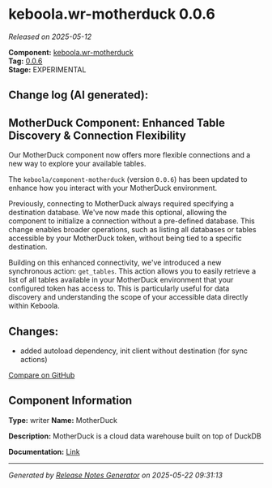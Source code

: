 #  keboola.wr-motherduck 0.0.6

_Released on 2025-05-12_

**Component:** [keboola.wr-motherduck](https://github.com/keboola/component-motherduck)  
**Tag:** [0.0.6](https://github.com/keboola/component-motherduck/releases/tag/0.0.6)  
**Stage:** EXPERIMENTAL


## Change log (AI generated):
## MotherDuck Component: Enhanced Table Discovery & Connection Flexibility

Our MotherDuck component now offers more flexible connections and a new way to explore your available tables.

The `keboola/component-motherduck` (version `0.0.6`) has been updated to enhance how you interact with your MotherDuck environment.

Previously, connecting to MotherDuck always required specifying a destination database. We've now made this optional, allowing the component to initialize a connection without a pre-defined database. This change enables broader operations, such as listing all databases or tables accessible by your MotherDuck token, without being tied to a specific destination.

Building on this enhanced connectivity, we've introduced a new synchronous action: `get_tables`. This action allows you to easily retrieve a list of all tables available in your MotherDuck environment that your configured token has access to. This is particularly useful for data discovery and understanding the scope of your accessible data directly within Keboola.



## Changes:



- added autoload dependency, init client without destination (for sync actions) 



[Compare on GitHub](https://github.com/keboola/component-motherduck/compare/0.0.5...0.0.6)



## Component Information
**Type:** writer
**Name:** MotherDuck

**Description:** MotherDuck is a cloud data warehouse built on top of DuckDB


**Documentation:** [Link](https://github.com/keboola/component-motherduck/blob/master/README.md)



---
_Generated by [Release Notes Generator](https://github.com/keboola/release-notes-generator)
on 2025-05-22 09:31:13_